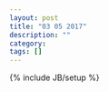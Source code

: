 ```yaml
---
layout: post
title: "03 05 2017"
description: ""
category: 
tags: []
---
```

{% include JB/setup %}
